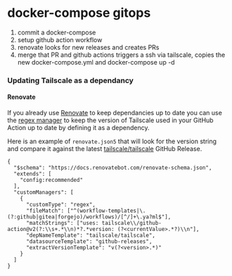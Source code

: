 # docker-compose gitops

1. commit a docker-compose
2. setup github action workflow
3. renovate looks for new releases and creates PRs
4. merge that PR and github actions triggers a ssh via tailscale, copies the new docker-compose.yml and docker-compose up -d

### Updating Tailscale as a dependancy

#### Renovate

If you already use [Renovate](https://docs.renovatebot.com/) to keep dependancies up to date you can use the [regex manager](https://docs.renovatebot.com/modules/manager/regex/) to keep the version of Tailscale used in your GitHub Action up to date by defining it as a dependency.

Here is an example of `renovate.json5` that will look for the version string and compare it against the latest [tailscale/tailscale](https://github.com/tailscale/tailscale) GitHub Release.

```json5
{
  "$schema": "https://docs.renovatebot.com/renovate-schema.json",
  "extends": [
    "config:recommended"
  ],
  "customManagers": [
    {
      "customType": "regex",
      "fileMatch": ["^(workflow-templates|\.(?:github|gitea|forgejo)/workflows)/[^/]+\.ya?ml$"],
      "matchStrings": ["uses: tailscale\\/github-action@v2(?:\\s+.*\\n)*?.*version: (?<currentValue>.*?)\\n"],
      "depNameTemplate": "tailscale/tailscale",
      "datasourceTemplate": "github-releases",
      "extractVersionTemplate": "v(?<version>.*)"
    }
  ]
}
```